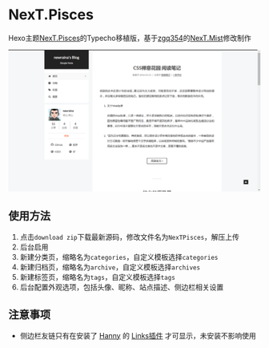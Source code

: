 # NexT.Pisces

Hexo主题[NexT.Pisces](https://github.com/iissnan/hexo-theme-next)的Typecho移植版，基于[zgq354](http://blog.izgq.net/)的[NexT.Mist](https://github.com/zgq354/typecho-theme-next)修改制作

![demo](screenshot.png)

## 使用方法

1. 点击`download zip`下载最新源码，修改文件名为`NexTPisces`，解压上传
2. 后台启用
3. 新建分类页，缩略名为`categories`，自定义模板选择`categories`
4. 新建归档页，缩略名为`archive`，自定义模板选择`archives`
5. 新建标签页，缩略名为`tags`，自定义模板选择`tags`
6. 后台配置外观选项，包括头像、昵称、站点描述、侧边栏相关设置

## 注意事项

- 侧边栏友链只有在安装了 [Hanny](http://www.imhan.com/) 的 [Links插件](http://www.imhan.com/tag/%E5%8F%8B%E6%83%85%E9%93%BE%E6%8E%A5/) 才可显示，未安装不影响使用
